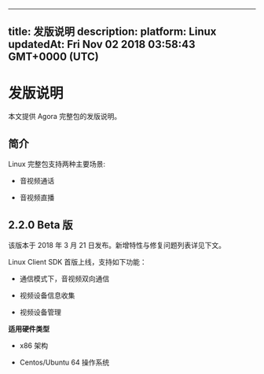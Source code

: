 
---
title: 发版说明
description: 
platform: Linux
updatedAt: Fri Nov 02 2018 03:58:43 GMT+0000 (UTC)
---
# 发版说明
本文提供 Agora 完整包的发版说明。

## **简介**

Linux 完整包支持两种主要场景:

-   音视频通话

-   音视频直播


## 2.2.0 Beta 版

该版本于 2018 年 3 月 21 日发布。新增特性与修复问题列表详见下文。

Linux Client SDK 首版上线，支持如下功能：

-   通信模式下，音视频双向通信

-   视频设备信息收集

-   视频设备管理


**适用硬件类型**

-   x86 架构

-   Centos/Ubuntu 64 操作系统



